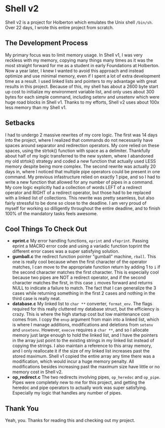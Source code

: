 # Shell v2

Shell v2 is a project for Holberton which emulates the Unix shell `/bin/sh`.
Over 22 days, I wrote this entire project from scratch.

## The Development Process
My primary focus was to limit memory usage. In Shell v1, I was very reckless with my memory, copying many things many times as it was the most straight forward for me as a student in early Foundations at Holberton. Now a year later, I knew I wanted to avoid this approach and instead optimize and use minimal memory, even if I spent a lot of extra development time as a result. I used linked lists and pointers to my advantage with great results in this project. Because of this, my shell has about a 2600 byte start up cost to initialize my environment variable list, and only uses about 300 bytes for each simple command, including setenv and unsetenv which were huge road blocks in Shell v1. Thanks to my efforts, Shell v2 uses about 100x less memory than my Shell v1.

## Setbacks
I had to undergo 2 massive rewrites of my core logic. The first was 14 days into the project, where I realized that commands do not necessarily have spaces around separator and redirection operators. My core relied on these spaces, using the strtok() function with space as a delimiter. Thankfully about half of my logic transferred to the new system, where I abandoned my old strtok() strategy and coded a new function that actually used LESS memory despite being more complex. The second rewrite was actually 20 days in, where I noticed that multiple pipe operators could be present in one command. My previous infastructure relied on exactly 1 pipe, and so I had to write a new function that allowed for any number of pipes in a command. My core logic explicitly had a collection of words LEFT of a redirect operator and RIGHT of a redirect operator, but those had to be replaced with a linked list of collections. This rewrite was pretty seamless, but also fairly stressful to be done so close to the deadline. I am very proud of myself for working so dilligently throughout the entire deadline, and to finish 100% of the mandatory tasks feels awesome.

## Cool Things To Check Out
* **eprint.c**
My error handling functions, `eprint` and `vfeprint`. Passing eprint a MACRO error code and using a variadic function toprint the different error cases was a super satisfying solution.
* **gumball.c**
the redirect function pointer "gumball" machine, `rball`. This one is really cool because when the first character of the operator matches, I can move to the appropriate function return by adding 1 to `i` if the second character matches the first character. This is especially cool because two pipes are NOT a redirect operator, and if the second character matches the first, in this case `i` moves forward and returns NULL to indicate a failure to match. The fact that I can generalize the 3 cases while returning something in the first 2 cases and nothing in the third case is really neat.
* **database.c**
My linked list to `char **` converter, `format_env`. The flags required for this really cluttered my database struct, but the efficiency is crazy. This is where the high startup cost but low maintenance cost comes from. I copy the `envp` argument from main into a linked list, which is where I manage additions, modifications and deletions from `setenv` and `unsetenv`. However, `execve` requires a `char **`, and so I allocate memory just large enough to hold the linked list, and I have the pointers in the array just point to the existing strings in my linked list instead of copying the strings. I also maintain a reference to this array memory, and I only reallocate it if the size of my linked list increases past the stored maximum. Shell v1 copied the entire array any time there was a modification, which would incur a huge memory penalty. All modifications besides increasing past the maximum size have little or no memory cost in Shell v2.
* **op_redirect.c**
The two redirects involving pipes, `op_heredoc` and `op_pipe`. Pipes were completely new to me for this project, and getting the heredoc and pipe operators to actually work was super satisfying. Especially my logic that handles any number of pipes.

## Thank You
Yeah, you. Thanks for reading this and checking out my project.
